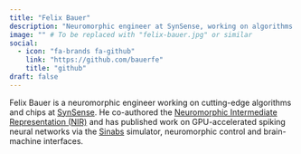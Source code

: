 ```yaml
---
title: "Felix Bauer"
description: "Neuromorphic engineer at SynSense, working on algorithms and chips. Co-authored NIR and published on GPU-accelerated SNNs via Sinabs."
image: "" # To be replaced with "felix-bauer.jpg" or similar
social:
  - icon: "fa-brands fa-github"
    link: "https://github.com/bauerfe"
    title: "github"
draft: false
---
```

Felix Bauer is a neuromorphic engineer working on cutting-edge algorithms and chips at [SynSense](https://www.synsense.ai/). He co-authored the [Neuromorphic Intermediate Representation (NIR)](/workshops/neuromorphic-intermediate-representation/) and has published work on GPU-accelerated spiking neural networks via the [Sinabs](/neuromorphic-computing/software/snn-frameworks/sinabs/) simulator, neuromorphic control and brain-machine interfaces.